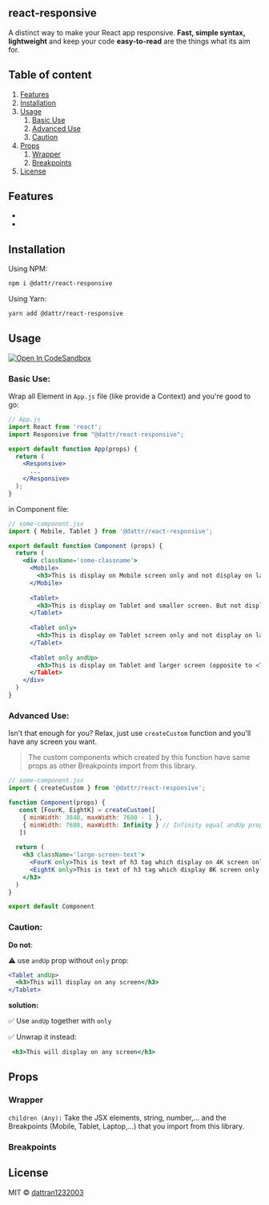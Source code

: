 ## react-responsive
A distinct way to make your React app responsive. **Fast, simple syntax, lightweight** and keep your code **easy-to-read** are the things what its aim for.

## Table of content
1. [Features](#features)
2. [Installation](#installation)
3. [Usage](#usage)
   1. [Basic Use](#basic-use)
   2. [Advanced Use](#advanced-use)
   3. [Caution](#caution)
4. [Props](#props)
   1. [Wrapper](#wrapper)
   2. [Breakpoints](#breakpoints)
5. [License](#license)

## Features
-
-

## Installation
Using NPM:
```bash
npm i @dattr/react-responsive
```
Using Yarn:
```bash
yarn add @dattr/react-responsive
```
## Usage
[![Open In CodeSandbox](https://img.shields.io/badge/Open%20In-codeSandbox-blue)](https://codesandbox.io/s/react-responsive-test-bk2ho)

### Basic Use:
Wrap all Element in `App.js` file (like provide a Context) and you're good to go:
  
```jsx
// App.js 
import React from 'react';
import Responsive from "@dattr/react-responsive";

export default function App(props) {
  return (
    <Responsive>
      ...
    </Responsive>
  );
}

```
in Component file:
```jsx
// some-component.jsx
import { Mobile, Tablet } from '@dattr/react-responsive';

export default function Component (props) {
  return (
    <div className='some-classname'>
      <Mobile>
        <h3>This is display on Mobile screen only and not display on larger screen</h3>
      </Mobile>
      
      <Tablet>
        <h3>This is display on Tablet and smaller screen. But not display on larger screen.</h3>
      </Tablet>
      
      <Tablet only>
        <h3>This is display on Tablet screen only and not display on larger screen or smaller screen</h3>
      </Tablet>
      
      <Tablet only andUp>
        <h3>This is display on Tablet and larger screen (opposite to <Tablet> with no props), but not display on smaller screen like Mobile</h3>
      </Tablet>
    </div>
  )
}
```


### Advanced Use:

Isn't that enough for you? Relax, just use `createCustom` function and you'll have any screen you want.
> The custom components which created by this function have same props as other Breakpoints import from this library.
```jsx
// some-component.jsx
import { createCustom } from '@dattr/react-responsive';

function Component(props) {
   const [FourK, EightK] = createCustom([
    { minWidth: 3840, maxWidth: 7680 - 1 },
    { minWidth: 7680, maxWidth: Infinity } // Infinity equal andUp prop by default
   ])
   
  return (
    <h3 className='large-screen-text'>
      <FourK only>This is text of h3 tag which display on 4K screen only</FourK>
      <EightK only>This is text of h3 tag which display 8K screen only and up</EightK>
    </h3>
  )
}

export default Component
```

### Caution:

**Do not**:

⚠️ use `andUp` prop without `only` prop:
```jsx
<Tablet andUp>
  <h3>This will display on any screen</h3>
</Tablet>
```
**solution:**

✅  Use `andUp` together with `only`

✅  Unwrap it instead:
```jsx
 <h3>This will display on any screen</h3>
```

## Props
### Wrapper
`children (Any):`
Take the JSX elements, string, number,... and the Breakpoints (Mobile, Tablet, Laptop,...) that you import from this library.

### Breakpoints

## License

MIT © [dattran1232003](https://github.com/dattran1232003)

